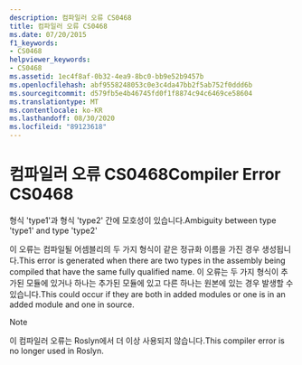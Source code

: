 ```yaml
---
description: 컴파일러 오류 CS0468
title: 컴파일러 오류 CS0468
ms.date: 07/20/2015
f1_keywords:
- CS0468
helpviewer_keywords:
- CS0468
ms.assetid: 1ec4f8af-0b32-4ea9-8bc0-bb9e52b9457b
ms.openlocfilehash: abf9558248053c0e3c4da47bb2f5ab752f0ddd6b
ms.sourcegitcommit: d579fb5e4b46745fd0f1f8874c94c6469ce58604
ms.translationtype: MT
ms.contentlocale: ko-KR
ms.lasthandoff: 08/30/2020
ms.locfileid: "89123618"
---
```

# <a name="compiler-error-cs0468"></a><span data-ttu-id="85b88-103">컴파일러 오류 CS0468</span><span class="sxs-lookup"><span data-stu-id="85b88-103">Compiler Error CS0468</span></span>

<span data-ttu-id="85b88-104">형식 'type1'과 형식 'type2' 간에 모호성이 있습니다.</span><span class="sxs-lookup"><span data-stu-id="85b88-104">Ambiguity between type 'type1' and type 'type2'</span></span>

 <span data-ttu-id="85b88-105">이 오류는 컴파일될 어셈블리의 두 가지 형식이 같은 정규화 이름을 가진 경우 생성됩니다.</span><span class="sxs-lookup"><span data-stu-id="85b88-105">This error is generated when there are two types in the assembly being compiled that have the same fully qualified name.</span></span> <span data-ttu-id="85b88-106">이 오류는 두 가지 형식이 추가된 모듈에 있거나 하나는 추가된 모듈에 있고 다른 하나는 원본에 있는 경우 발생할 수 있습니다.</span><span class="sxs-lookup"><span data-stu-id="85b88-106">This could occur if they are both in added modules or one is in an added module and one in source.</span></span>

> [!NOTE]
> <span data-ttu-id="85b88-107">이 컴파일러 오류는 Roslyn에서 더 이상 사용되지 않습니다.</span><span class="sxs-lookup"><span data-stu-id="85b88-107">This compiler error is no longer used in Roslyn.</span></span>
